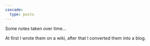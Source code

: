 ```yaml
---
cascade:
  type: posts
---
```


Some notes taken over time...

At first I wrote them on a wiki, after that I converted them into a blog.